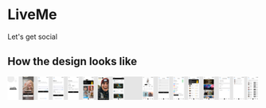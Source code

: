 # LiveMe

Let's get social

## How the design looks like
![](assets/screen_designs/live_me_community.png)
